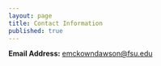 ```yaml
---
layout: page
title: Contact Information
published: true
---
```


**Email Address:** emckowndawson@fsu.edu
